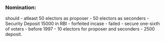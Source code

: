 ### Nomination: 
should - atleast 50 electors as proposer - 50 electors as seconders - Security Deposit 15000 in RBI - forfeited incase - failed - secure one-sixth of voters - before 1997 - 10 electors for proposer and seconders - 2500 deposit.